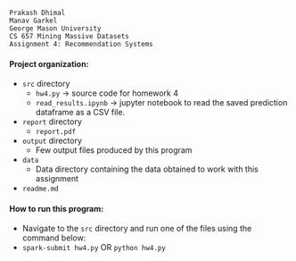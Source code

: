 ```
Prakash Dhimal
Manav Garkel
George Mason University
CS 657 Mining Massive Datasets
Assignment 4: Recommendation Systems
```

#### Project organization:
  * `src` directory
    * `hw4.py` -> source code for homework 4
    * `read_results.ipynb` -> jupyter notebook to read the saved prediction dataframe as a CSV file.
  * `report` directory
    * `report.pdf`
  * `output` directory
    * Few output files produced by this program
  * `data`
    * Data directory containing the data obtained to work with this assignment
  * `readme.md`


#### How to run this program:
  * Navigate to the `src` directory and run one of the files using the command below:
  * `spark-submit hw4.py` OR `python hw4.py`
